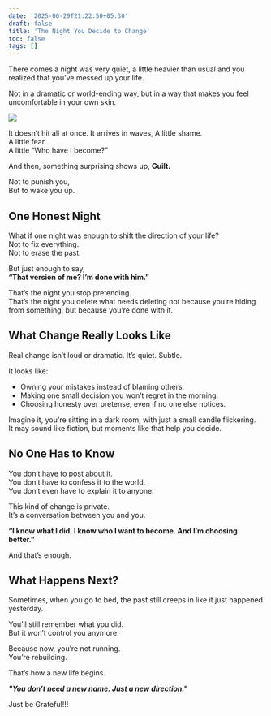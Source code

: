```yaml
---
date: '2025-06-29T21:22:50+05:30'
draft: false
title: 'The Night You Decide to Change'
toc: false
tags: []
---
```


There comes a night was very quiet, a little heavier than usual and you realized that you’ve messed up your life.

Not in a dramatic or world-ending way, but in a way that makes you feel uncomfortable in your own skin.

![](https://i.redd.it/v9v4h2rb3y4b1.jpg)

It doesn’t hit all at once. It arrives in waves,
A little shame.  
A little fear.  
A little “Who have I become?”

And then, something surprising shows up,
**Guilt.**

Not to punish you,  
But to wake you up.



## One Honest Night

What if one night was enough to shift the direction of your life?  
Not to fix everything.  
Not to erase the past.

But just enough to say,  
**“That version of me? I’m done with him.”**

That’s the night you stop pretending.  
That’s the night you delete what needs deleting not because you’re hiding from something, but because you’re done with it.



## What Change Really Looks Like

Real change isn’t loud or dramatic. It’s quiet. Subtle.

It looks like:

- Owning your mistakes instead of blaming others.
- Making one small decision you won’t regret in the morning.
- Choosing honesty over pretense, even if no one else notices.

Imagine it, you're sitting in a dark room, with just a small candle flickering.  
It may sound like fiction, but moments like that help you decide.



## No One Has to Know

You don’t have to post about it.  
You don’t have to confess it to the world.  
You don’t even have to explain it to anyone.

This kind of change is private.  
It’s a conversation between you and you.


**“I know what I did. I know who I want to become. And I’m choosing better.”**

And that’s enough.



## What Happens Next?

Sometimes, when you go to bed, the past still creeps in like it just happened yesterday.


You’ll still remember what you did.  
But it won’t control you anymore.

Because now, you’re not running.  
You’re rebuilding.

That’s how a new life begins.



***"You don’t need a new name. Just a new direction."***

Just be Grateful!!!
